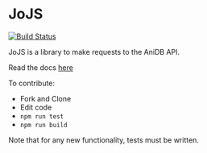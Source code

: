 # JoJS

[![Build Status](https://img.shields.io/travis/com/ssd71/jojs?style=flat-square)](https://travis-ci.org/ssd71/jojs)

JoJS is a library to make requests to the AniDB API.

Read the docs [here](https://ssd71.github.io/jojs/)

To contribute:

- Fork and Clone
- Edit code
- `npm run test`
- `npm run build`

Note that for any new functionality, tests must be written.
